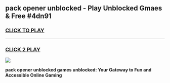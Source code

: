 
## pack opener unblocked - Play Unblocked Gmaes & Free #4dn91
<h3>
<a href="https://news.freeplayer.one?title=pack_opener_unblocked&ref=27F">CLICK TO PLAY</a></h3>
<hr>

<h3>
<a href="https://news.freeplayer.one?title=pack_opener_unblocked&ref=27F">CLICK 2 PLAY</a>
  
</h3>

<a href="https://news.freeplayer.one?title=pack_opener_unblocked&ref=27F/"><img src="https://clearcache.store/games.png"></a>


**pack opener unblocked games unblocked: Your Gateway to Fun and Accessible Online Gaming**
